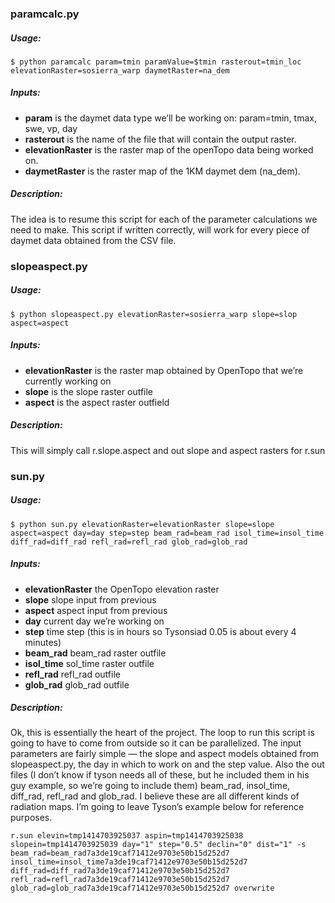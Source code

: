 ### paramcalc.py

##### Usage:

	$ python paramcalc param=tmin paramValue=$tmin rasterout=tmin_loc elevationRaster=sosierra_warp daymetRaster=na_dem

##### Inputs:
- **param** is the daymet data type we’ll be working on: param=tmin, tmax, swe, vp, day
- **rasterout** is the name of the file that will contain the output raster.
- **elevationRaster** is the raster map of the openTopo data being worked on.
- **daymetRaster** is the raster map of the 1KM daymet dem (na_dem).

##### Description:
The idea is to resume this script for each of the parameter calculations we need to make. This script if written correctly, will work for every piece of daymet data obtained from the CSV file.



### slopeaspect.py

##### Usage:

	$ python slopeaspect.py elevationRaster=sosierra_warp slope=slop aspect=aspect

##### Inputs:
- **elevationRaster** is the raster map obtained by OpenTopo that we’re currently working on
- **slope** is the slope raster outfile
- **aspect** is the aspect raster outfield

##### Description:
This will simply call r.slope.aspect and out slope and aspect rasters for r.sun



### sun.py

##### Usage:

	$ python sun.py elevationRaster=elevationRaster slope=slope aspect=aspect day=day step=step beam_rad=beam_rad isol_time=insol_time diff_rad=diff_rad refl_rad=refl_rad glob_rad=glob_rad

##### Inputs:
- **elevationRaster** the OpenTopo elevation raster
- **slope** slope input from previous
- **aspect** aspect input from previous
- **day** current day we’re working on
- **step** time step (this is in hours so Tysonsiad 0.05 is about every 4 minutes)
- **beam_rad** beam_rad raster outfile
- **isol_time** sol_time raster outfile
- **refl_rad** refl_rad outfile
- **glob_rad** glob_rad outfile

##### Description:
Ok, this is essentially the heart of the project. The loop to run this script is going to have to come from outside so it can be parallelized. The input parameters are fairly simple — the slope and aspect models obtained from slopeaspect.py, the day in which to work on and the step value. Also the out files (I don’t know if tyson needs all of these, but he included them  in his guy example, so we’re going to include them) beam_rad, insol_time, diff_rad, refl_rad and glob_rad. I believe these are all different kinds of radiation maps. I’m going to leave Tyson’s example below for reference purposes.

	r.sun elevin=tmp1414703925037 aspin=tmp1414703925038 slopein=tmp1414703925039 day="1" step="0.5" declin="0" dist="1" ­-s beam_rad=beam_rad7a3de19caf71412e9703e50b15d252d7 insol_time=insol_time7a3de19caf71412e9703e50b15d252d7 diff_rad=diff_rad7a3de19caf71412e9703e50b15d252d7 refl_rad=refl_rad7a3de19caf71412e9703e50b15d252d7 glob_rad=glob_rad7a3de19caf71412e9703e50b15d252d7 ­­overwrite
